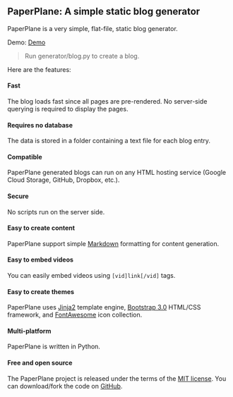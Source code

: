 ## PaperPlane: A simple static blog generator

PaperPlane is a very simple, flat-file, static blog generator.

Demo: [Demo](http://www.isikdogan.com/files/paperplane-demo/)

> Run generator/blog.py to create a blog.

Here are the features:
#### Fast
The blog loads fast since all pages are pre-rendered. No server-side querying is required to display the pages.

#### Requires no database
The data is stored in a folder containing a text file for each blog entry.

#### Compatible
PaperPlane generated blogs can run on any HTML hosting service (Google Cloud Storage, GitHub, Dropbox, etc.).

#### Secure
No scripts run on the server side.

#### Easy to create content
PaperPlane support simple [Markdown](http://daringfireball.net/projects/markdown/) formatting for content generation.

#### Easy to embed videos
You can easily embed videos using `[vid]link[/vid]` tags.

#### Easy to create themes
PaperPlane uses [Jinja2](http://jinja.pocoo.org/docs/dev/) template engine, [Bootstrap 3.0](http://getbootstrap.com/) HTML/CSS framework, and [FontAwesome](http://fontawesome.io/) icon collection.

#### Multi-platform
PaperPlane is written in Python.

#### Free and open source
The PaperPlane project is released under the terms of the [MIT license](http://en.wikipedia.org/wiki/MIT_License). You can download/fork the code on [GitHub](https://github.com/isikdogan/paperplane).
